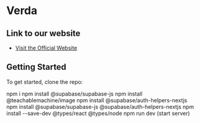 # Verda

## Link to our website

- [Visit the Official Website](https://www.verdapp.xyz)

## Getting Started

To get started, clone the repo:

npm i
npm install @supabase/supabase-js
npm install @teachablemachine/image
npm install @supabase/auth-helpers-nextjs
npm install @supabase/supabase-js @supabase/auth-helpers-nextjs 
npm install --save-dev @types/react @types/node
npm run dev (start server)


